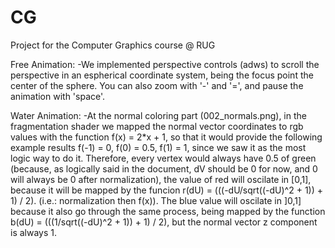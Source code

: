 # CG
Project for the Computer Graphics course @ RUG

Free Animation:
    -We implemented perspective controls (adws) to scroll the perspective in an espherical coordinate system, being the focus point the center of the sphere.  You can also zoom with '-' and '=', and pause the animation with 'space'.

Water Animation:
    -At the normal coloring part (002_normals.png), in the fragmentation shader we mapped the normal vector coordinates to rgb values with the function f(x) = 2*x + 1, so that it would provide the following example results f(-1) = 0, f(0) = 0.5, f(1) = 1, since we saw it as the most logic way to do it. Therefore, every vertex would always have 0.5 of green (because, as logically said in the document, dV should be 0 for now, and 0 will always be 0 after normalization), the value of red will oscilate in [0,1], because it will be mapped by the funcion r(dU) = (((-dU/sqrt((-dU)^2 + 1)) + 1) / 2). (i.e.: normalization then f(x)). The blue value will oscilate in ]0,1] because it also go through the same process, being mapped by the function b(dU) = (((1/sqrt((-dU)^2 + 1)) + 1) / 2), but the normal vector z component is always 1.
